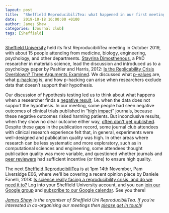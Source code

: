 ```yaml
---
layout: post
title:  "Sheffield ReproducibiliTea: what happened in our first meeting?"
date:   2019-10-18 16:00:00 +0100
author: James Shaw
categories: [Journal club]
tags: [Sheffield]
---
```


[Sheffield University](/journal-clubs/#Sheffield) held its first ReproducibiliTea meeting in October 2019, with about 15 people attending from medicine, biology, engineering,  psychology, and other departments.
[Stavrina Dimosthenous](https://twitter.com/stavrhina), a PhD researcher in materials science, lead the discussion and introduced us to a psychology paper by Pashler and Harris, 2012: [Is the Replicability Crisis Overblown? Three Arguments Examined](https://doi.org/10.1177/1745691612463401).
We discussed what [p-values](https://en.wikipedia.org/wiki/P-value) are, what [p-hacking](https://en.wikipedia.org/wiki/Data_dredging) is, and how p-hacking can arise when researchers exclude data that doesn’t support their hypothesis.

Our discussion of hypothesis testing led us to think about what happens when a researcher finds a [negative result](https://en.wikipedia.org/wiki/Null_result), i.e. when the data does not support the hypothesis.
In our meeting, some people had seen negative outcomes of clinical trials published in “[high impact](https://en.wikipedia.org/wiki/Impact_factor)” journals, because these negative outcomes risked harming patients.
But inconclusive results, when they show no clear outcome either way, [often don't get published](https://en.wikipedia.org/wiki/Publication_bias).
Despite these gaps in the publication record, some journal club attendees with clinical research experience felt that, in general, experiments were well-designed and publication quality was high.
In other areas where research can be less systematic and more exploratory, such as in computational sciences and engineering, some attendees thought publication quality was more variable, and questioned whether journals and [peer reviewers](https://en.wikipedia.org/wiki/Peer_review) had sufficient incentive (or time) to ensure high quality.

The next [Sheffield ReproducibiliTea](/journal-clubs/#Sheffield) is at 1pm 14th November, Pam Liversidge E06, where we'll be covering a recent opinion piece by Daniele Fanelli, 2018: [Is science really facing a reproducibility crisis, and do we need it to?](https://doi.org/10.1073/pnas.1708272114)
Log into your Sheffield University account, and you can [join our Google group](https://bit.ly/tuosrepro) and [subscribe to our Google calendar](https://calendar.google.com/calendar?cid=c2hlZmZpZWxkLmFjLnVrX3BxYnVmMWQzNDk5dXVyaTgzZDJyYjVvYXJzQGdyb3VwLmNhbGVuZGFyLmdvb2dsZS5jb20).
See you there!

_[James Shaw](https://www.datumedge.co.uk) is the organiser of Sheffield Uni ReproducibiliTea.
If you're interested in co-organising our meetings then [please get in touch](https://bit.ly/tuosrepro)!_
